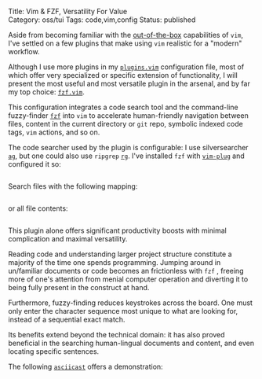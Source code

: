 Title: Vim & FZF, Versatility For Value  
Category: oss/tui
Tags: code,vim,config
Status: published

Aside from becoming familiar with the [out-of-the-box](/vim-configuration-built-in.html) capabilities of `vim`, I've settled on a few plugins that make using `vim` realistic for a "modern" workflow.

Although I use more plugins in my [`plugins.vim`](https://github.com/rwev/evix/blob/master/.vim/plugins.vim) configuration file, most of which offer very specialized or specific extension of functionality, I will present the most useful and most versatile plugin in the arsenal, and by far my top choice: [`fzf.vim`](https://github.com/junegunn/fzf.vim). 

This configuration integrates a code search tool and the command-line fuzzy-finder [`fzf`](https://github.com/junegunn/fzf) into `vim` to accelerate human-friendly navigation between files, content in the current directory or `git` repo, symbolic indexed code tags, `vim` actions, and so on. 

The code searcher used by the plugin is configurable: I use silversearcher [`ag`](https://github.com/ggreer/the_silver_searcher), but one could also use `ripgrep` [`rg`](https://github.com/BurntSushi/ripgrep). I've installed `fzf` with [`vim-plug`](https://github.com/junegunn/vim-plug) and configured it so:

<pre><code class="bash" id="fzf.vim"></code></pre>

Search files with the following mapping:
 
<pre><code class="bash" id="fzf.vim.files"></code></pre>
 
or all file contents: 
  
<pre><code class="bash" id="fzf.vim.contents"></code></pre>

This plugin alone offers significant productivity boosts with minimal complication and maximal versatility. 

Reading code and understanding larger project structure  constitute a majority of the time one spends programming. Jumping around in un/familiar documents or code becomes an frictionless with `fzf` , freeing more of one's attention from menial computer operation and diverting it to being fully present in the construct at hand.  

Furthermore, fuzzy-finding reduces keystrokes across the board. One must only enter the character sequence most unique to what are looking for, instead of a sequential exact match. 

Its benefits extend beyond the technical domain: it has also proved beneficial in the searching human-lingual documents and content, and even locating specific sentences.  
 
The following [`asciicast`](https://asciinema.org) offers a demonstration:
 
<div id="fzf.vim.cast"></div>
 
<script>

    fetchAndHighlightCodeElement(
        {
            elementId: "fzf.vim",
            fileUrl: "https://raw.githubusercontent.com/rwev/evix/master/.vim/plugins.vim",
            startLine: 14, 
            endLine: 17,
            filterPrefix: "\""
        }
     );
     
    fetchAndHighlightCodeElement(
     {
         elementId: "fzf.vim.files",
         fileUrl: "https://raw.githubusercontent.com/rwev/evix/master/.vim/plugins.vim",
         startLine: 18, 
         endLine: 19,
         filterPrefix: "\""
     }
    );
    
    fetchAndHighlightCodeElement(
       {
           elementId: "fzf.vim.contents",
           fileUrl: "https://raw.githubusercontent.com/rwev/evix/master/.vim/plugins.vim",
           startLine: 19, 
           endLine: 20,
           filterPrefix: "\""
       }
    );

    fetchAsciinema({castFile: "fzf.vim.cast", divId: "fzf.vim.cast", startTime: "0:08"});

</script>
